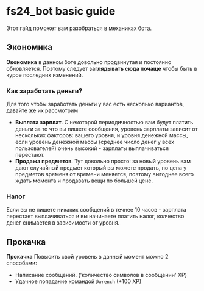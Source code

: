# fs24_bot basic guide
Этот гайд поможет вам разобраться в механиках бота.

## Экономика
**Экономика** в данном боте довольно продвинутая и постоянно обновляется. Поэтому следует **заглядывать сюда почаще** чтобы быть в курсе последних изменений.

### Как заработать деньги?
Для того чтобы заработать деньги у вас есть несколько вариантов, давайте же их рассмотрим

* **Выплата зарплат**. С некоторой периодичностью вам будут платить деньги за то что вы пишете сообщения, уровень зарплаты зависит от нескольких факторов: вашего уровня, и уровня денежной массы, если уровень денежной массы (среднее число денег у всех пользователей) очень высокий - зарплаты выплачиваться перестают.
* **Продажа предметов**. Тут довольно просто: за новый уровень вам дают случайный предмет который вы можете продать, но цена у предметов временя от времени меняется, поэтому выгоднее всего ждать момента и продавать вещи по большей цене.

### Налог
Если вы не пишете никаких сообщений в течнее 10 часов - зарплата перестает выплачиваться и вы начинаете платить налог, колчество денег снимается в зависимости от уровня.

## Прокачка
**Прокачка** Повысить свой уровень в данный момент можно 2 способами:

* Написание сообщений. ('количество символов в сообщении' XP)
* Удачное попадание командой ``@wrench`` (+100 XP)